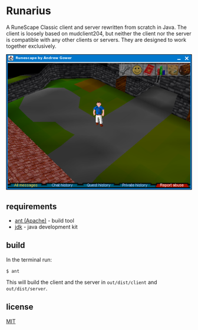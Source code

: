 # Runarius

A RuneScape Classic client and server rewritten from scratch in Java. The client is loosely based on mudclient204, but neither the client nor the server is compatible with any other clients or servers. They are designed to work together exclusively.

![](./doc/screenshot.png?raw=true)

## requirements

- [ant (Apache)](https://ant.apache.org/bindownload.cgi) - build tool
- [jdk](https://www.oracle.com/de/java/technologies/downloads/#jdk22-windows) - java development kit

## build
In the terminal run:

    $ ant

This will build the client and the server in `out/dist/client` and `out/dist/server`.

## license

[MIT](LICENSE.md)
